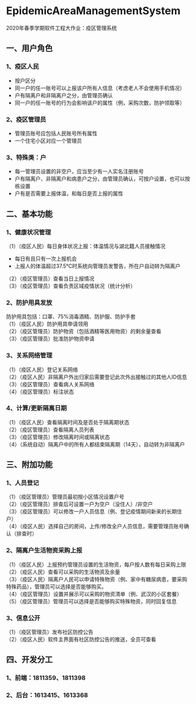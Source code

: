# EpidemicAreaManagementSystem
2020年春季学期软件工程大作业：疫区管理系统

## 一、用户角色
### 1、疫区人民
* 按户区分<br> 
* 同一户的任一账号可以上报该户所有人信息（考虑老人不会使用手机情况）<br> 
* 户有隔离户和非隔离户之分，由管理员确认<br> 
* 同一户的任一账号的行为会影响该户的属性（例，采购次数，防护领取等）<br>

### 2、疫区管理员
* 管理员账号应包括人民账号所有属性<br> 
* 一个住宅小区对应一个管理员<br> 

### 3、特殊类：户
*	每一管理员设置的非空户，应当至少有一人实名注册账号<br>
*	户有隔离户、非隔离户和病患户之分，由管理员确认，可按户设置，也可以按栋设置<br>
*	户有是否需要上报体温，和每日是否上报的属性<br>

## 二、基本功能
### 1、健康状况管理

（1）（疫区人民）每日身体状况上报：体温情况与湖北籍人员接触情况
* 每日有且只有一次上报机会<br> 
* 上报人的体温超过37.5℃时系统向管理员发警告，所在户自动转为隔离户<br> 

（2）（疫区管理员）查看当日上报情况<br> 
（3）（疫区管理员）查看负责区域疫情状况（统计分析）<br> 

### 2、防护用具发放
防护用具包括：口罩、75%消毒酒精、防护服、防护手套<br> 
（1）（疫区人民）防护用具申请领用<br> 
（2）（疫区管理员）防护物资（包括酒精等医用物资）的剩余量查看<br> 
（3）（疫区管理员）批准防护物资申请<br> 

### 3、关系网络管理
（1）（疫区人民）登记关系网络<br> 
（2）（疫区人民）非隔离户外出归家后需要登记此次外出接触过的其他人ID信息<br> 
（3）（疫区管理员）查看病人关系网络<br> 
（4）（疫区管理员）标注状态<br> 

### 4、计算/更新隔离日期
（1）（疫区人民）查看隔离时间及是否处于隔离期状态<br> 
（2）（疫区管理员）查看隔离人员列表<br> 
（3）（疫区管理员）修改隔离时间或隔离状态<br> 
（4）（系统自动）隔离户中的所有人都结束隔离期（14天），自动转为非隔离户<br> 

## 三、附加功能
### 1、人员登记
（1）（疫区管理员）管理员最初按小区情况设置户号<br>
（2）（疫区管理员）排查后可设置一户为空户（没住人）/非空户<br>
（3）（疫区管理员）可以修改一户人员信息（例、登记疫情期间新来的长期住户）<br>
（4）（疫区人民）选择自己的房间，上传/修改全户人员信息，需要管理员账号确认（排查时）<br>

### 2、隔离户生活物资采购上报
（1）（疫区人民）上报预约管理员设置的生活物资，每户按人数有每日采购上限<br>
（2）（疫区人民）查看可以采购的生活物资及余量<br>
（3）（疫区人民）隔离户人民可以申请特殊物资（例、家中有糖尿病患，要采购特殊药品），管理员可以选择是否能够购买。<br>
（4）（疫区管理员）设置并展示可以采购的物资清单（例、武汉的小区套餐）<br>
（5）（疫区管理员）管理员可以选择是否能够购买特殊物资，同时回复信息<br> 

### 3、信息公开
（1）（疫区管理员）发布社区防控公告 <br>
（2）（疫区人民）软件主界面有社区防控公告的推送，全员可查看<br>

## 四、开发分工
### 1、前端：1811359、1811398
### 2、后台：1613415、1613368